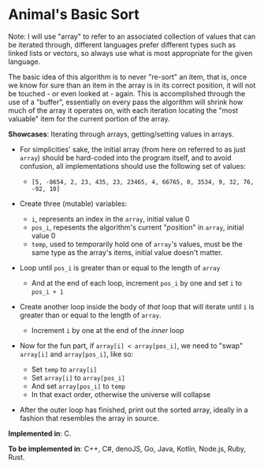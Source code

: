 # Animal's Basic Sort

Note: I will use "array" to refer to an associated collection of values that can be iterated through, different languages prefer different types such as linked lists or vectors, so always use what is most appropriate for the given language.

The basic idea of this algorithm is to never "re-sort" an item, that is, once we know for sure than an item in the array is in its correct position, it will not be touched - or even looked at - again.
This is accomplished through the use of a "buffer", essentially on every pass the algorithm will shrink how much of the array it operates on, with each iteration locating the "most valuable" item for the current portion of the array.

**Showcases**: Iterating through arrays, getting/setting values in arrays.

* For simplicities' sake, the initial array (from here on referred to as just `array`) should be hard-coded into the program itself, and to avoid confusion, all implementations should use the following set of values:
    * `[5, -8654, 2, 23, 435, 23, 23465, 4, 66765, 0, 3534, 9, 32, 76, -92, 10]`

* Create three (mutable) variables:
    * `i`, represents an index in the `array`, initial value 0
    * `pos_i`, repesents the algorithm's current "*pos*ition" in `array`, initial value 0
    * `temp`, used to temporarily hold one of `array`'s values, must be the same type as the array's items, initial value doesn't matter.

* Loop until `pos_i` is greater than or equal to the length of `array`
    * And at the end of each loop, increment `pos_i` by one and set `i` to `pos_i + 1`

* Create another loop inside the body of *that* loop that will iterate until `i` is greater than or equal to the length of `array`.
    * Increment `i` by one at the end of the *inner* loop

* Now for the fun part, if `array[i] < array[pos_i]`, we need to "swap" `array[i]` and `array[pos_i]`, like so:
    * Set `temp` to `array[i]`
    * Set `array[i]` to `array[pos_i]`
    * And set `array[pos_i]` to `temp`
    * In that exact order, otherwise the universe will collapse

* After the outer loop has finished, print out the sorted array, ideally in a fashion that resembles the array in source.

**Implemented in**: C.

**To be implemented in**: C++, C#, denoJS, Go, Java, Kotlin, Node.js, Ruby, Rust.

